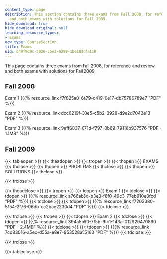 ```yaml
---
content_type: page
description: This section contains three exams from Fall 2008, for reference and review,
  and both exams with solutions for Fall 2009.
hide_download: true
hide_download_original: null
learning_resource_types:
- Exams
ocw_type: CourseSection
title: Exams
uid: d49f9d9c-3036-c5e3-6299-1be182cfa110
---
```


This page contains three exams from Fall 2008, for reference and review, and both exams with solutions for Fall 2009.

Fall 2008
---------

Exam 1 ({{% resource_link f7f825a0-6a79-c419-6e17-db75786789e7 "PDF" %}})

Exam 2 ({{% resource_link dcc6219f-30e5-c5b2-3928-d9e2d7043e13 "PDF" %}})

Exam 3 ({{% resource_link 9eff6837-871d-f797-8b69-79116b937576 "PDF - 1.1MB" %}})

Fall 2009
---------

{{< tableopen >}}
{{< theadopen >}}
{{< tropen >}}
{{< thopen >}}
EXAMS
{{< thclose >}}
{{< thopen >}}
PROBLEMS
{{< thclose >}}
{{< thopen >}}
SOLUTIONS
{{< thclose >}}

{{< trclose >}}

{{< theadclose >}}
{{< tropen >}}
{{< tdopen >}}
Exam 1
{{< tdclose >}}
{{< tdopen >}}
({{% resource_link a766ab6d-b3e3-f8f0-49c3-77eb910e0fcd "PDF" %}})
{{< tdclose >}}
{{< tdopen >}}
({{% resource_link f7203380-5154-2f76-06db-cc2bae2230d4 "PDF" %}})
{{< tdclose >}}

{{< trclose >}}
{{< tropen >}}
{{< tdopen >}}
Exam 2
{{< tdclose >}}
{{< tdopen >}}
({{% resource_link 394a5b60-7f5b-6fc1-143a-012929470890 "PDF - 2.4MB" %}})
{{< tdclose >}}
{{< tdopen >}}
({{% resource_link 7cd83016-a5ec-d55a-e8e7-953528a55163 "PDF" %}})
{{< tdclose >}}

{{< trclose >}}

{{< tableclose >}}